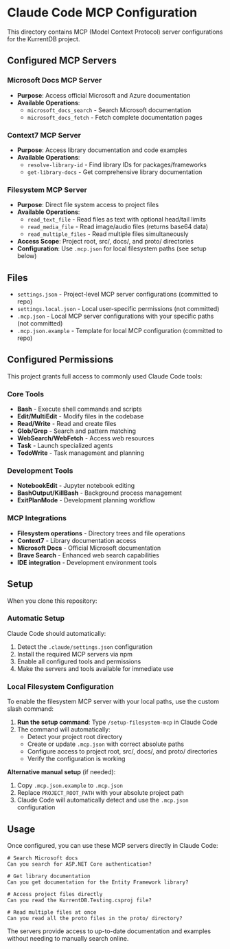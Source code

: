 # Claude Code MCP Configuration

This directory contains MCP (Model Context Protocol) server configurations for the KurrentDB project.

## Configured MCP Servers

### Microsoft Docs MCP Server
- **Purpose**: Access official Microsoft and Azure documentation
- **Available Operations**:
  - `microsoft_docs_search` - Search Microsoft documentation
  - `microsoft_docs_fetch` - Fetch complete documentation pages

### Context7 MCP Server  
- **Purpose**: Access library documentation and code examples
- **Available Operations**:
  - `resolve-library-id` - Find library IDs for packages/frameworks
  - `get-library-docs` - Get comprehensive library documentation

### Filesystem MCP Server
- **Purpose**: Direct file system access to project files
- **Available Operations**:
  - `read_text_file` - Read files as text with optional head/tail limits
  - `read_media_file` - Read image/audio files (returns base64 data)
  - `read_multiple_files` - Read multiple files simultaneously
- **Access Scope**: Project root, src/, docs/, and proto/ directories
- **Configuration**: Use `.mcp.json` for local filesystem paths (see setup below)

## Files

- `settings.json` - Project-level MCP server configurations (committed to repo)
- `settings.local.json` - Local user-specific permissions (not committed)
- `.mcp.json` - Local MCP server configurations with your specific paths (not committed)
- `.mcp.json.example` - Template for local MCP configuration (committed to repo)

## Configured Permissions

This project grants full access to commonly used Claude Code tools:

### Core Tools
- **Bash** - Execute shell commands and scripts
- **Edit/MultiEdit** - Modify files in the codebase
- **Read/Write** - Read and create files
- **Glob/Grep** - Search and pattern matching
- **WebSearch/WebFetch** - Access web resources
- **Task** - Launch specialized agents
- **TodoWrite** - Task management and planning

### Development Tools  
- **NotebookEdit** - Jupyter notebook editing
- **BashOutput/KillBash** - Background process management
- **ExitPlanMode** - Development planning workflow

### MCP Integrations
- **Filesystem operations** - Directory trees and file operations
- **Context7** - Library documentation access
- **Microsoft Docs** - Official Microsoft documentation
- **Brave Search** - Enhanced web search capabilities
- **IDE integration** - Development environment tools

## Setup

When you clone this repository:

### Automatic Setup
Claude Code should automatically:
1. Detect the `.claude/settings.json` configuration
2. Install the required MCP servers via npm
3. Enable all configured tools and permissions
4. Make the servers and tools available for immediate use

### Local Filesystem Configuration
To enable the filesystem MCP server with your local paths, use the custom slash command:

1. **Run the setup command**: Type `/setup-filesystem-mcp` in Claude Code
2. The command will automatically:
   - Detect your project root directory
   - Create or update `.mcp.json` with correct absolute paths
   - Configure access to project root, src/, docs/, and proto/ directories
   - Verify the configuration is working

**Alternative manual setup** (if needed):
1. Copy `.mcp.json.example` to `.mcp.json`
2. Replace `PROJECT_ROOT_PATH` with your absolute project path
3. Claude Code will automatically detect and use the `.mcp.json` configuration

## Usage

Once configured, you can use these MCP servers directly in Claude Code:

```
# Search Microsoft docs
Can you search for ASP.NET Core authentication?

# Get library documentation  
Can you get documentation for the Entity Framework library?

# Access project files directly
Can you read the KurrentDB.Testing.csproj file?

# Read multiple files at once
Can you read all the proto files in the proto/ directory?
```

The servers provide access to up-to-date documentation and examples without needing to manually search online.